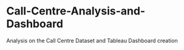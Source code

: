 # Call-Centre-Analysis-and-Dashboard
Analysis on the Call Centre Dataset and Tableau Dashboard creation
